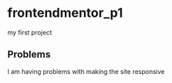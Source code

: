 # frontendmentor_p1
my first project

## Problems 
I am having problems with making the site responsive
